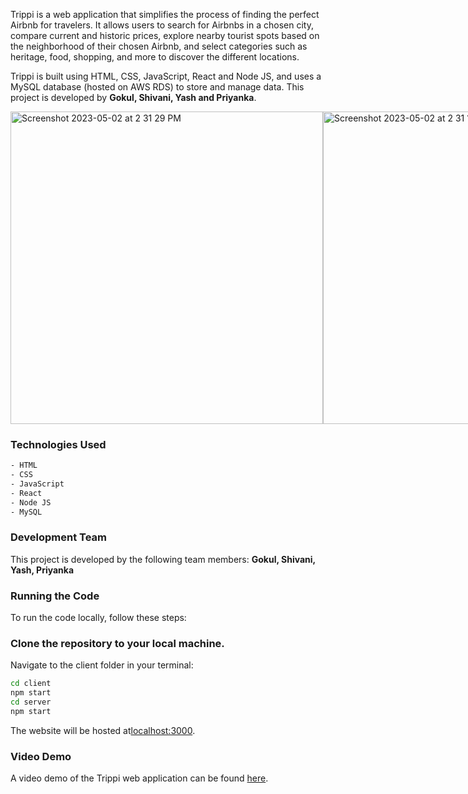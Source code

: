 Trippi is a web application that simplifies the process of finding the perfect Airbnb for travelers. 
It allows users to search for Airbnbs in a chosen city, compare current and historic prices, 
explore nearby tourist spots based on the neighborhood of their chosen Airbnb, and select categories such as heritage, food, shopping, and more to discover the different locations. 

Trippi is built using HTML, CSS, JavaScript, React and Node JS, and uses a MySQL database  (hosted on AWS RDS) to store and manage data. 
This project is developed by **Gokul, Shivani, Yash and Priyanka**.

<div style="display:flex">
  <img width="500" alt="Screenshot 2023-05-02 at 2 31 29 PM" src="https://user-images.githubusercontent.com/71208055/235754285-8afd64b1-7d8d-4962-91a6-806e8715573a.png">
  <img width="500" alt="Screenshot 2023-05-02 at 2 31 18 PM" src="https://user-images.githubusercontent.com/71208055/235754300-9d44d063-1d76-4885-81bb-6fd16c8e3bb4.png">
</div>

### Technologies Used

```bash
- HTML
- CSS
- JavaScript
- React
- Node JS
- MySQL
```

### Development Team
This project is developed by the following team members:
**Gokul, Shivani, Yash, Priyanka**


### Running the Code
To run the code locally, follow these steps:

### Clone the repository to your local machine.
Navigate to the client folder in your terminal:

```bash
cd client
npm start
cd server
npm start
```
The website will be hosted at[localhost:3000](localhost:3000).

### Video Demo
A video demo of the Trippi web application can be found [here](https://drive.google.com/file/d/126_WyK9eKawo7onajsfbpbExml4N4o3Z/view?usp=share_link).
